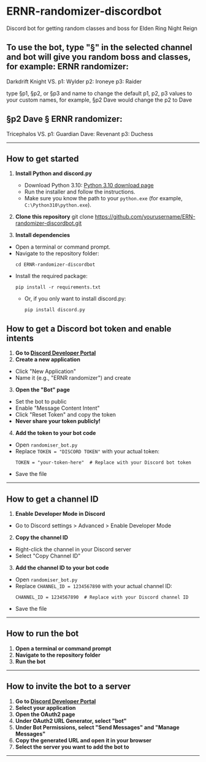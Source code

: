 # ERNR-randomizer-discordbot
Discord bot for getting random classes and boss for Elden Ring Night Reign

To use the bot, type "§" in the selected channel and bot will give you random boss and classes, for example:
ERNR randomizer:
-------------
Darkdrift Knight
       VS.
p1: Wylder
p2: Ironeye
p3: Raider

type §p1, §p2, or §p3 and name to change the default p1, p2, p3 values to your custom names, for example, 
§p2 Dave
would change the p2 to Dave

§p2 Dave
§
ERNR randomizer:
-------------
Tricephalos
       VS.
p1: Guardian
Dave: Revenant
p3: Duchess

---

## How to get started

1. **Install Python and discord.py**
   - Download Python 3.10: [Python 3.10 download page](https://www.python.org/downloads/release/python-3100/)
   - Run the installer and follow the instructions.
   - Make sure you know the path to your `python.exe` (for example, `C:\Python310\python.exe`).

2. **Clone this repository**
  git clone https://github.com/yourusername/ERN-randomizer-discordbot.git
    
  3. **Install dependencies**
- Open a terminal or command prompt.
- Navigate to the repository folder:
  ```
  cd ERNR-randomizer-discordbot
  ```
- Install the required package:
  ```
  pip install -r requirements.txt
  ```
  - Or, if you only want to install discord.py:
    ```
    pip install discord.py
    ```

## How to get a Discord bot token and enable intents

1. **Go to [Discord Developer Portal](https://discord.com/developers/)**
2. **Create a new application**
- Click "New Application"
- Name it (e.g., "ERNR randomizer") and create
3. **Open the "Bot" page**
- Set the bot to public
- Enable "Message Content Intent"
- Click "Reset Token" and copy the token
- **Never share your token publicly!**
4. **Add the token to your bot code**
- Open `randomiser_bot.py`
- Replace `TOKEN = "DISCORD TOKEN"` with your actual token:
  ```
  TOKEN = "your-token-here"  # Replace with your Discord bot token
  ```
- Save the file

---

## How to get a channel ID

1. **Enable Developer Mode in Discord**
- Go to Discord settings > Advanced > Enable Developer Mode
2. **Copy the channel ID**
- Right-click the channel in your Discord server
- Select "Copy Channel ID"
3. **Add the channel ID to your bot code**
- Open `randomiser_bot.py`
- Replace `CHANNEL_ID = 1234567890` with your actual channel ID:
  ```
  CHANNEL_ID = 1234567890  # Replace with your Discord channel ID
  ```
- Save the file

---

## How to run the bot

1. **Open a terminal or command prompt**
2. **Navigate to the repository folder**
3. **Run the bot**

---

## How to invite the bot to a server

1. **Go to [Discord Developer Portal](https://discord.com/developers/)**
2. **Select your application**
3. **Open the OAuth2 page**
4. **Under OAuth2 URL Generator, select "bot"**
5. **Under Bot Permissions, select "Send Messages" and "Manage Messages"**
6. **Copy the generated URL and open it in your browser**
7. **Select the server you want to add the bot to**

---
